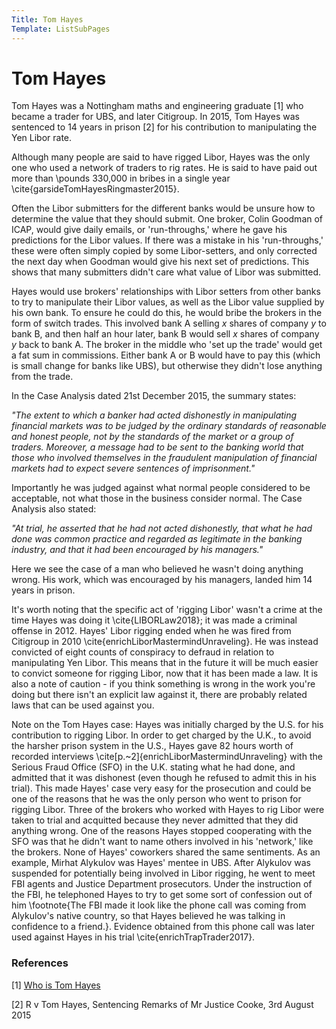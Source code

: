 ```yaml
---
Title: Tom Hayes
Template: ListSubPages
---
```


# Tom Hayes

Tom Hayes was a Nottingham maths and engineering graduate [1] who became a trader for UBS, and later Citigroup. In 2015, Tom Hayes was
sentenced to 14 years in prison [2] for his contribution to manipulating the Yen Libor rate. 

Although many people are said to have rigged Libor, Hayes was the only one who used a network of traders to rig rates. He is said to
have paid out more than \pounds 330,000 in bribes in a single year \cite{garsideTomHayesRingmaster2015}.

Often the Libor submitters for the different banks would be unsure how to determine the value that they should submit. One broker, Colin
Goodman of ICAP, would give daily emails, or 'run-throughs,' where he gave his predictions for the Libor values. If there was a mistake
in his 'run-throughs,' these were often simply copied by some Libor-setters, and only corrected the next day when Goodman would give his
next set of predictions. This shows that many submitters didn't care what value of Libor was submitted. 

Hayes would use brokers' relationships with Libor setters from other banks to try to manipulate their Libor values, as well as the Libor
value supplied by his own bank. To ensure he could do this, he would bribe the brokers in the form of switch trades. This involved bank
A selling $x$ shares of company $y$ to bank B, and then half an hour later, bank B would sell $x$ shares of company $y$ back to bank A.
The broker in the middle who 'set up the trade' would get a fat sum in commissions. Either bank A or B would have to pay this (which is
small change for banks like UBS), but otherwise they didn't lose anything from the trade. 

In the Case Analysis dated 21st December 2015, the summary states:

*"The extent to which a banker had acted dishonestly in manipulating financial markets was to be judged by the ordinary standards of
reasonable and honest people, not by the standards of the market or a group of traders. Moreover, a message had to be sent to the
banking world that those who involved themselves in the fraudulent manipulation of financial markets had to expect severe sentences of
imprisonment."*


Importantly he was judged against what normal people considered to be acceptable, not what those in the business consider normal. The
Case Analysis also stated:

*"At trial, he asserted that he had not acted dishonestly, that what he had done was common practice and regarded as legitimate in the
banking industry, and that it had been encouraged by his managers."*


Here we see the case of a man who believed he wasn't doing anything wrong. His work, which was encouraged by his managers, landed him 14
years in prison. 

It's worth noting that the specific act of 'rigging Libor' wasn't a crime at the time Hayes was doing it \cite{LIBORLaw2018}; it was
made a criminal offense in 2012. Hayes' Libor rigging ended when he was fired from Citigroup in 2010
\cite{enrichLiborMastermindUnraveling}. He was instead convicted of eight counts of conspiracy to defraud in relation to manipulating
Yen Libor. This means that in the future it will be much easier to convict someone for rigging Libor, now that it has been made a law.
It is also a note of caution - if you think something is wrong in the work you're doing but there isn't an explicit law against it,
there are probably related laws that can be used against you.

Note on the Tom Hayes case: Hayes was initially charged by the U.S. for his contribution to rigging Libor. In order to get charged by
the U.K., to avoid the harsher prison system in the U.S., Hayes gave 82 hours worth of recorded interviews \cite[p.~2]{enrichLiborMastermindUnraveling} with the Serious Fraud Office (SFO) in the U.K. stating what he had done, and admitted that it was
dishonest (even though he refused to admit this in his trial). This made Hayes' case very easy for the prosecution and could be one of
the reasons that he was the only person who went to prison for rigging Libor. Three of the brokers who worked with Hayes to rig Libor
were taken to trial and acquitted because they never admitted that they did anything wrong. One of the reasons Hayes stopped cooperating
with the SFO was that he didn't want to name others involved in his 'network,' like the brokers. None of Hayes' coworkers shared the
same sentiments. As an example, Mirhat Alykulov was Hayes' mentee in UBS. After Alykulov was suspended for potentially being involved in
Libor rigging, he went to meet FBI agents and Justice Department prosecutors. Under the instruction of the FBI, he telephoned Hayes to
try to get some sort of confession out of him \footnote{The FBI made it look like the phone call was coming from Alykulov's native
country, so that Hayes believed he was talking in confidence to a friend.}. Evidence obtained from this phone call was later used
against Hayes in his trial \cite{enrichTrapTrader2017}.

### References
[1] [Who is Tom Hayes](https://www.bbc.com/news/business-33635340)

[2] R v Tom Hayes, Sentencing Remarks of Mr Justice Cooke, 3rd August 2015
